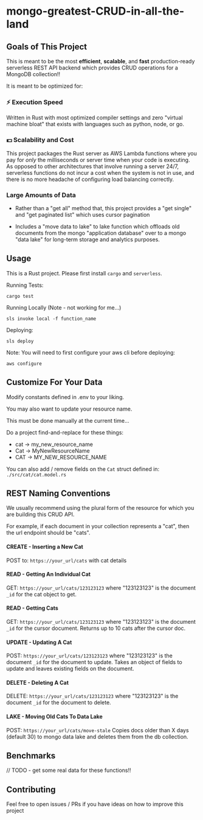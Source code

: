 # mongo-greatest-CRUD-in-all-the-land

## Goals of This Project

This is meant to be the most __efficient__, __scalable__, and __fast__ production-ready serverless REST API backend which provides CRUD operations for a MongoDB collection!!

It is meant to be optimized for:

### ⚡ Execution Speed
Written in Rust with most optimized compiler settings and zero "virtual machine bloat" that exists with languages such as python, node, or go.

### 💵 Scalability and Cost
This project packages the Rust server as AWS Lambda functions where you pay for _only_ the milliseconds or server time when your code is executing. As opposed to other architectures that involve running a server 24/7, serverless functions do not incur a cost when the system is not in use, and there is no more headache of configuring load balancing correctly.

### Large Amounts of Data

- Rather than a "get all" method that, this project provides a "get single" and "get paginated list" which uses cursor pagination 

- Includes a "move data to lake" to lake function which offloads old documents from the mongo "application database" over to a mongo "data lake" for long-term storage and analytics purposes.


## Usage

This is a Rust project. Please first install `cargo` and `serverless`.

Running Tests:
```
cargo test
```

Running Locally (Note - not working for me...)
```
sls invoke local -f function_name
```

Deploying:
```
sls deploy
```

Note: You will need to first configure your aws cli before deploying:
```
aws configure
```

## Customize For Your Data
Modify constants defined in .env to your liking.

You may also want to update your resource name.

This must be done manually at the current time...

Do a project find-and-replace for these things:
- cat -> my_new_resource_name
- Cat -> MyNewResourceName
- CAT -> MY_NEW_RESOURCE_NAME

You can also add / remove fields on the `Cat` struct defined in: `./src/cat/cat.model.rs`


## REST Naming Conventions

We usually recommend using the plural form of the resource for which you are building this CRUD API.

For example, if each document in your collection represents a "cat", then the url endpoint should be "cats".


#### CREATE - Inserting a New Cat
POST to: `https://your_url/cats` with cat details


#### READ - Getting An Individual Cat
GET: `https://your_url/cats/123123123` where "123123123" is the document `_id` for the cat object to get.


#### READ - Getting Cats
GET: `https://your_url/cats/123123123` where "123123123" is the document `_id` for the cursor document. Returns up to 10 cats after the cursor doc.

 
#### UPDATE - Updating A Cat
POST: `https://your_url/cats/123123123` where "123123123" is the document `_id` for the document to update. Takes an object of fields to update and leaves existing fields on the document.


#### DELETE - Deleting A Cat
DELETE: `https://your_url/cats/123123123` where "123123123" is the document `_id` for the document to delete.


#### LAKE - Moving Old Cats To Data Lake
POST: `https://your_url/cats/move-stale` Copies docs older than X days (default 30) to mongo data lake and deletes them from the db collection.



## Benchmarks

// TODO - get some real data for these functions!!


## Contributing

Feel free to open issues / PRs if you have ideas on how to improve this project
